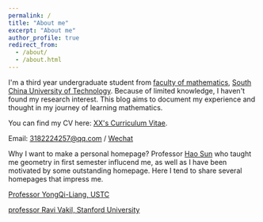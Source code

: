 ```yaml
---
permalink: /
title: "About me"
excerpt: "About me"
author_profile: true
redirect_from: 
  - /about/
  - /about.html
---
```


I'm a third year undergraduate student from [faculty of mathematics](https://www2.scut.edu.cn/math/), [South China University of Technology](https://www.scut.edu.cn/). Because of limited knowledge, I haven't found my research interest. This blog aims to document my experience and thought in my journey of learning mathematics.

You can find my CV here: [XX's Curriculum Vitae](../assets/Curriculum_Vitae.pdf).

Email: 3182224257@qq.com  / [Wechat](../images/wechat.jpg)





Why I want to make a personal homepage?
Professor [Hao Sun](https://www2.scut.edu.cn/math/2018/0316/c14638a440127/page.htm) who taught me geometry in first semester influcend me, as well as I have been motivated by some outstanding homepage. Here I tend to share several homepages that impress me.

[Professor YongQi-Liang, USTC](https://www2.scut.edu.cn/math/2018/0316/c14638a440127/page.htm)

[professor Ravi Vakil, Stanford University](https://math.stanford.edu/~vakil/potentialstudents.html)
